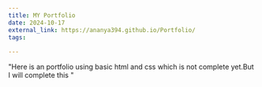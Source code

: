 ```yaml
---
title: MY Portfolio
date: 2024-10-17
external_link: https://ananya394.github.io/Portfolio/
tags:
  
---
```


"Here is an portfolio using basic html and css which is not complete yet.But I will complete this "
